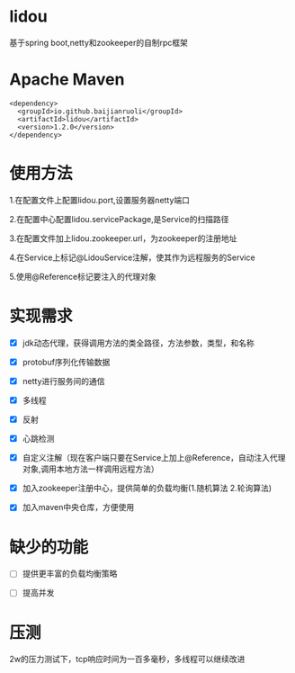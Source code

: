 # lidou
基于spring boot,netty和zookeeper的自制rpc框架

# Apache Maven

```
<dependency>
  <groupId>io.github.baijianruoli</groupId>
  <artifactId>lidou</artifactId>
  <version>1.2.0</version>
</dependency>
```

# 使用方法

1.在配置文件上配置lidou.port,设置服务器netty端口

2.在配置中心配置lidou.servicePackage,是Service的扫描路径

3.在配置文件加上lidou.zookeeper.url，为zookeeper的注册地址

4.在Service上标记@LidouService注解，使其作为远程服务的Service

5.使用@Reference标记要注入的代理对象

# 实现需求
- [x] jdk动态代理，获得调用方法的类全路径，方法参数，类型，和名称

- [x] protobuf序列化传输数据

- [x] netty进行服务间的通信

- [x] 多线程

- [x] 反射

- [x] 心跳检测

- [x] 自定义注解（现在客户端只要在Service上加上@Reference，自动注入代理对象,调用本地方法一样调用远程方法）

- [x] 加入zookeeper注册中心，提供简单的负载均衡(1.随机算法 2.轮询算法)

- [x] 加入maven中央仓库，方便使用

# 缺少的功能
- [ ]  提供更丰富的负载均衡策略
- [ ]  提高并发


# 压测
2w的压力测试下，tcp响应时间为一百多毫秒，多线程可以继续改进
